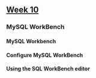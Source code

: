 ## [Week 10]()

### MySQL WorkBench

#### MySQL Workbench
#### Configure MySQL WorkBench
#### Using the SQL WorkBench editor